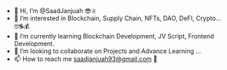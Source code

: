 - 👋 Hi, I’m @SaadJanjuah 😎♕
- 👀 I’m interested in Blockchain, Supply Chain, NFTs, DAO, DeFI, Crypto... 🤓💲💰
- 🌱 I’m currently learning Blockchain Development, JV Script, Frontend Development.
- 💞️ I’m looking to collaborate on Projects and Advance Learning ...
- 📫 How to reach me saadjanjuah93@gmail.com 📣

<!---
SaadJanjuah/SaadJanjuah is a ✨ special ✨ repository because its `README.md` (this file) appears on your GitHub profile.
You can click the Preview link to take a look at your changes.
--->
